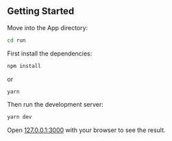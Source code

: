 
## Getting Started

Move into the App directory:

```bash
cd run
```

First install the dependencies:

```bash
npm install 
```

or 
  
```bash
yarn
```

Then run the development server:

```bash
yarn dev

```

Open [127.0.0.1:3000](127.0.0.1:3000) with your browser to see the result.
